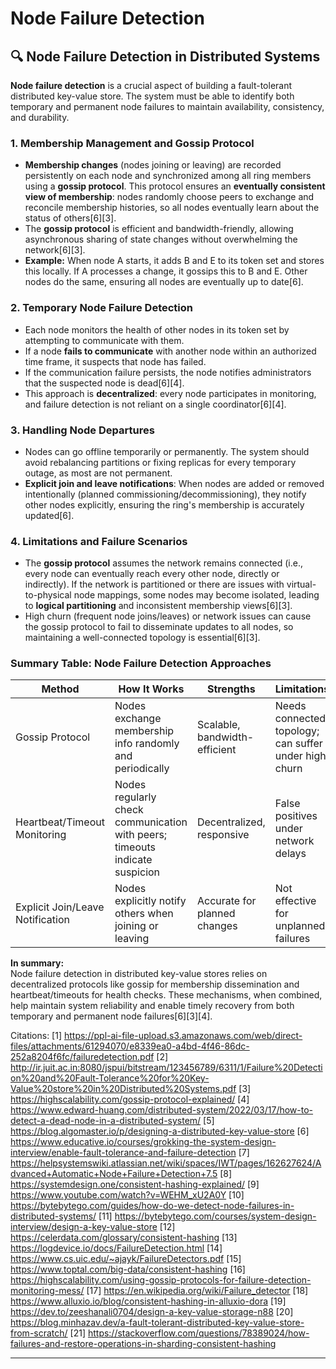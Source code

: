 # Node Failure Detection

## 🔍 Node Failure Detection in Distributed Systems

**Node failure detection** is a crucial aspect of building a fault-tolerant distributed key-value store. The system must be able to identify both temporary and permanent node failures to maintain availability, consistency, and durability.

### **1. Membership Management and Gossip Protocol**

- **Membership changes** (nodes joining or leaving) are recorded persistently on each node and synchronized among all ring members using a **gossip protocol**. This protocol ensures an **eventually consistent view of membership**: nodes randomly choose peers to exchange and reconcile membership histories, so all nodes eventually learn about the status of others[6][3].
- The **gossip protocol** is efficient and bandwidth-friendly, allowing asynchronous sharing of state changes without overwhelming the network[6][3].
- **Example:** When node A starts, it adds B and E to its token set and stores this locally. If A processes a change, it gossips this to B and E. Other nodes do the same, ensuring all nodes are eventually up to date[6].

### **2. Temporary Node Failure Detection**

- Each node monitors the health of other nodes in its token set by attempting to communicate with them.
- If a node **fails to communicate** with another node within an authorized time frame, it suspects that node has failed.
- If the communication failure persists, the node notifies administrators that the suspected node is dead[6][4].
- This approach is **decentralized**: every node participates in monitoring, and failure detection is not reliant on a single coordinator[6][4].

### **3. Handling Node Departures**

- Nodes can go offline temporarily or permanently. The system should avoid rebalancing partitions or fixing replicas for every temporary outage, as most are not permanent.
- **Explicit join and leave notifications**: When nodes are added or removed intentionally (planned commissioning/decommissioning), they notify other nodes explicitly, ensuring the ring's membership is accurately updated[6].

### **4. Limitations and Failure Scenarios**

- The **gossip protocol** assumes the network remains connected (i.e., every node can eventually reach every other node, directly or indirectly). If the network is partitioned or there are issues with virtual-to-physical node mappings, some nodes may become isolated, leading to **logical partitioning** and inconsistent membership views[6][3].
- High churn (frequent node joins/leaves) or network issues can cause the gossip protocol to fail to disseminate updates to all nodes, so maintaining a well-connected topology is essential[6][3].

### **Summary Table: Node Failure Detection Approaches**

| Method                         | How It Works                                                                 | Strengths                                | Limitations                                           |
|---------------------------------|-----------------------------------------------------------------------------|------------------------------------------|-------------------------------------------------------|
| Gossip Protocol                | Nodes exchange membership info randomly and periodically                     | Scalable, bandwidth-efficient            | Needs connected topology; can suffer under high churn |
| Heartbeat/Timeout Monitoring   | Nodes regularly check communication with peers; timeouts indicate suspicion  | Decentralized, responsive                | False positives under network delays                  |
| Explicit Join/Leave Notification| Nodes explicitly notify others when joining or leaving                       | Accurate for planned changes             | Not effective for unplanned failures                  |

**In summary:**  
Node failure detection in distributed key-value stores relies on decentralized protocols like gossip for membership dissemination and heartbeat/timeouts for health checks. These mechanisms, when combined, help maintain system reliability and enable timely recovery from both temporary and permanent node failures[6][3][4].

Citations:
[1] https://ppl-ai-file-upload.s3.amazonaws.com/web/direct-files/attachments/61294070/e8339ea0-a4bd-4f46-86dc-252a8204f6fc/failuredetection.pdf
[2] http://ir.juit.ac.in:8080/jspui/bitstream/123456789/6311/1/Failure%20Detection%20and%20Fault-Tolerance%20for%20Key-Value%20store%20in%20Distributed%20Systems.pdf
[3] https://highscalability.com/gossip-protocol-explained/
[4] https://www.edward-huang.com/distributed-system/2022/03/17/how-to-detect-a-dead-node-in-a-distributed-system/
[5] https://blog.algomaster.io/p/designing-a-distributed-key-value-store
[6] https://www.educative.io/courses/grokking-the-system-design-interview/enable-fault-tolerance-and-failure-detection
[7] https://helpsystemswiki.atlassian.net/wiki/spaces/IWT/pages/162627624/Advanced+Automatic+Node+Failure+Detection+7.5
[8] https://systemdesign.one/consistent-hashing-explained/
[9] https://www.youtube.com/watch?v=WEHM_xU2A0Y
[10] https://bytebytego.com/guides/how-do-we-detect-node-failures-in-distributed-systems/
[11] https://bytebytego.com/courses/system-design-interview/design-a-key-value-store
[12] https://celerdata.com/glossary/consistent-hashing
[13] https://logdevice.io/docs/FailureDetection.html
[14] https://www.cs.uic.edu/~ajayk/FailureDetectors.pdf
[15] https://www.toptal.com/big-data/consistent-hashing
[16] https://highscalability.com/using-gossip-protocols-for-failure-detection-monitoring-mess/
[17] https://en.wikipedia.org/wiki/Failure_detector
[18] https://www.alluxio.io/blog/consistent-hashing-in-alluxio-dora
[19] https://dev.to/zeeshanali0704/design-a-key-value-storage-n88
[20] https://blog.minhazav.dev/a-fault-tolerant-distributed-key-value-store-from-scratch/
[21] https://stackoverflow.com/questions/78389024/how-failures-and-restore-operations-in-sharding-consistent-hashing

---

